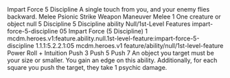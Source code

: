 <ability>
  <name>Impart Force</name>
  <cost>5 Discipline</cost>
  <flavor>A single touch from you, and your enemy flies backward.</flavor>
  <keywords>
    <keyword>Melee</keyword>
    <keyword>Psionic</keyword>
    <keyword>Strike</keyword>
    <keyword>Weapon</keyword>
  </keywords>
  <type>Maneuver</type>
  <distance>Melee 1</distance>
  <target>One creature or object</target>
  <metadata>
    <class>null</class>
    <cost>5 Discipline</cost>
    <cost_amount>5</cost_amount>
    <cost_resource>Discipline</cost_resource>
    <feature_type>ability</feature_type>
    <file_dpath>Null/1st-Level Features</file_dpath>
    <item_id>impart-force-5-discipline</item_id>
    <item_index>05</item_index>
    <item_name>Impart Force (5 Discipline)</item_name>
    <level>1</level>
    <scc>mcdm.heroes.v1:feature.ability.null.1st-level-feature:impart-force-5-discipline</scc>
    <scdc>1.1.1:5.2.2.1:05</scdc>
    <source>mcdm.heroes.v1</source>
    <type>feature/ability/null/1st-level-feature</type>
  </metadata>
  <effects>
    <effect type="roll">
      <roll>Power Roll + Intuition</roll>
      <t1>Push 3</t1>
      <t2>Push 5</t2>
      <t3>Push 7</t3>
    </effect>
    <effect type="mundane">An object you target must be your size or smaller. You gain an edge on this ability. Additionally, for each square you push the target, they take 1 psychic damage.</effect>
  </effects>
</ability>
